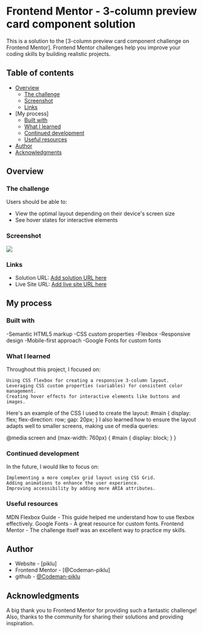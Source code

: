 # Frontend Mentor - 3-column preview card component solution

This is a solution to the [3-column preview card component challenge on Frontend Mentor]. Frontend Mentor challenges help you improve your coding skills by building realistic projects. 

## Table of contents

- [Overview](#overview)
  - [The challenge](#the-challenge)
  - [Screenshot](#screenshot)
  - [Links](#links)
- [My process]
  - [Built with](#built-with)
  - [What I learned](#what-i-learned)
  - [Continued development](#continued-development)
  - [Useful resources](#useful-resources)
- [Author](#author)
- [Acknowledgments](#acknowledgments)



## Overview

### The challenge

Users should be able to:

- View the optimal layout depending on their device's screen size
- See hover states for interactive elements

### Screenshot
![](Screenshot%20(4).png)

### Links
- Solution URL: [Add solution URL here](https://your-solution-url.com)
- Live Site URL: [Add live site URL here](https://your-live-site-url.com)

## My process
### Built with
-Semantic HTML5 markup
-CSS custom properties
-Flexbox
-Responsive design
-Mobile-first approach
-Google Fonts for custom fonts
### What I learned
Throughout this project, I focused on:

    Using CSS flexbox for creating a responsive 3-column layout.
    Leveraging CSS custom properties (variables) for consistent color management.
    Creating hover effects for interactive elements like buttons and images.

Here's an example of the CSS I used to create the layout:
#main {
  display: flex;
  flex-direction: row;
  gap: 20px;
}
I also learned how to ensure the layout adapts well to smaller screens, making use of media queries:

@media screen and (max-width: 760px) {
  #main {
    display: block;
  }
}

### Continued development

In the future, I would like to focus on:

    Implementing a more complex grid layout using CSS Grid.
    Adding animations to enhance the user experience.
    Improving accessibility by adding more ARIA attributes.


### Useful resources
MDN Flexbox Guide - This guide helped me understand how to use flexbox effectively.
Google Fonts - A great resource for custom fonts.
Frontend Mentor - The challenge itself was an excellent way to practice my skills.

## Author

- Website - [piklu]
- Frontend Mentor - [@Codeman-piklu]
- github - [@Codeman-piklu](https://github.com/Codeman-piklu)


## Acknowledgments

A big thank you to Frontend Mentor for providing such a fantastic challenge! Also, thanks to the community for sharing their solutions and providing inspiration.

